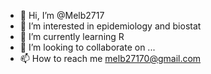 - 👋 Hi, I’m @Melb2717
- 👀 I’m interested in epidemiology and biostat
- 🌱 I’m currently learning R 
- 💞️ I’m looking to collaborate on ...
- 📫 How to reach me melb27170@gmail.com

<!---
Melb2717/Melb2717 is a ✨ special ✨ repository because its `README.md` (this file) appears on your GitHub profile.
You can click the Preview link to take a look at your changes.
--->
